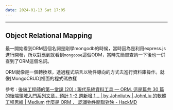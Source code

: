 ```yaml
---
date: 2024-01-13 Sat 17:05
---
```

---
## Object Relational Mapping

最一開始看到ORM這個名詞是剛學mongodb的時候，當時因為是利用express.js進行開發，所以對應到就看到`mongoose`這個ODM，當時先簡單查詢一下後也一併查到了ORM這個名詞。

ORM就像是一個轉換器，透過程式語言以物件導向的方式去進行資料庫操作。就像[MongoCRUD]裡面的程式碼依樣




參考 : 
[後端工程師的第一堂課 (20) : 現代系統資料工具 — ORM. 這是篇共 30 篇的後端領域入門系列文章，預計 1 -2 週新增 1… | by Johnliutw | JohnLiu 的軟體工程思維 | Medium](https://medium.com/johnliu-%E7%9A%84%E8%BB%9F%E9%AB%94%E5%B7%A5%E7%A8%8B%E6%80%9D%E7%B6%AD/%E5%BE%8C%E7%AB%AF%E5%B7%A5%E7%A8%8B%E5%B8%AB%E7%9A%84%E7%AC%AC%E4%B8%80%E5%A0%82%E8%AA%B2-20-%E7%8F%BE%E4%BB%A3%E7%B3%BB%E7%B5%B1%E8%B3%87%E6%96%99%E5%B7%A5%E5%85%B7-orm-359da9a1d14a)
[什麼是 ORM ， 認識物件關聯對映 - HackMD](https://hackmd.io/@yoji/SJhowL8Ij?utm_source=preview-mode&utm_medium=rec)


